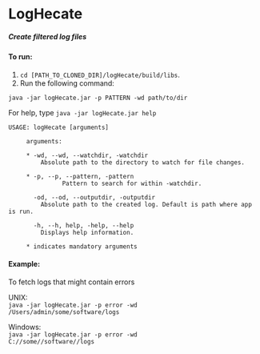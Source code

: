 # LogHecate
#####  Create filtered log files

#### To run:

1) `cd [PATH_TO_CLONED_DIR]/logHecate/build/libs`.
2) Run the following command:

<code>java -jar logHecate.jar -p PATTERN -wd path/to/dir</code>
 
 For help, type <code>java -jar logHecate.jar help </code>
 
 ```
 USAGE: logHecate [arguments]
 
      arguments:
       
      * -wd, --wd, --watchdir, -watchdir
          Absolute path to the directory to watch for file changes.
          
      * -p, --p, --pattern, -pattern
                Pattern to search for within -watchdir.
         
        -od, --od, --outputdir, -outputdir
          Absolute path to the created log. Default is path where app is run.
          
        -h, --h, help, -help, --help
          Displays help information.

      * indicates mandatory arguments          
```       
   
#### Example: 
To fetch logs that might contain errors
 
 UNIX:   
 <code>java -jar logHecate.jar -p error -wd /Users/admin/some/software/logs</code>
 
 Windows:  
 <code>java -jar logHecate.jar -p error -wd C://some//software//logs</code>
